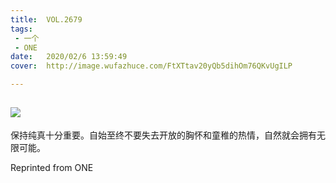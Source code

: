 ```yaml
---
title:	VOL.2679
tags:
 - 一个
 - ONE
date:	2020/02/6 13:59:49
cover:	http://image.wufazhuce.com/FtXTtav20yQb5dihOm76QKvUgILP

---
```

![](http://image.wufazhuce.com/FtXTtav20yQb5dihOm76QKvUgILP)
---

保持纯真十分重要。自始至终不要失去开放的胸怀和童稚的热情，自然就会拥有无限可能。
 
Reprinted from ONE
